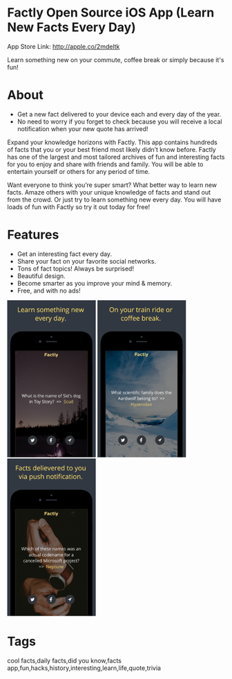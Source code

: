 # Factly Open Source iOS App (Learn New Facts Every Day)

App Store Link: http://apple.co/2mdeltk


Learn something new on your commute, coffee break or simply because it's fun!


# About

- Get a new fact delivered to your device each and every day of the year. 
- No need to worry if you forget to check because you will receive a local notification when your new quote has arrived!

Expand your knowledge horizons with Factly. This app contains hundreds of facts that you or your best friend most likely didn’t know before. Factly has one of the largest and most tailored archives of fun and interesting facts for you to enjoy and share with friends and family. You will be able to entertain yourself or others for any period of time. 

Want everyone to think you’re super smart? What better way to learn new facts. Amaze others with your unique knowledge of facts and stand out from the crowd. Or just try to learn something new every day. You will have loads of fun with Factly so try it out today for free!


# Features

- Get an interesting fact every day.
- Share your fact on your favorite social networks.
- Tons of fact topics! Always be surprised!
- Beautiful design.
- Become smarter as you improve your mind & memory.
- Free, and with no ads!


<img alt="Screenshot" width="205px" src="readme-assets/1.png">
<img alt="Screenshot2" width="205px" src="readme-assets/2.png">
<img alt="Screenshot3" width="205px" src="readme-assets/3.png">


# Tags
cool facts,daily facts,did you know,facts app,fun,hacks,history,interesting,learn,life,quote,trivia